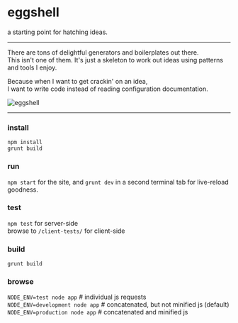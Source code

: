 eggshell
========

a starting point for hatching ideas.

------

There are tons of delightful generators and boilerplates out there.  
This isn't one of them. It's just a skeleton to work out ideas using
patterns and tools I enjoy.

Because when I want to get crackin' on an idea,  
I want to write code instead of reading configuration documentation.

![eggshell](https://raw.github.com/twalker/eggshell/master/public/img/get-crackin.jpg "Get crackin'")

------
### install
`npm install`  
`grunt build`

### run
`npm start` for the site, and `grunt dev` in a second terminal tab for live-reload goodness.

### test
`npm test` for server-side  
browse to `/client-tests/` for client-side

### build
`grunt build`

### browse
`NODE_ENV=test node app` # individual js requests  
`NODE_ENV=development node app` # concatenated, but not minified js (default)  
`NODE_ENV=production node app` # concatenated and minified js  
